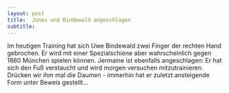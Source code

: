 ```yaml
---
layout: post
title:  Jones und Bindewald angeschlagen
subtitle:  
---
```


Im heutigen Training hat sich Uwe Bindewald zwei Finger der rechten Hand gebrochen. Er wird mit einer Spezialschiene aber wahrscheinlich gegen 1860 München spielen können. Jermaine ist ebenfalls angeschlagen: Er hat sich den Fuß verstaucht und wird morgen versuchen mitzutrainieren. Drücken wir ihm mal die Daumen - immerhin hat er zuletzt ansteigende Form unter Beweis gestellt...


